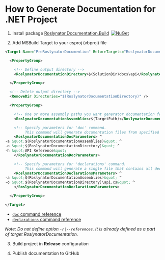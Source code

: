 
# How to Generate Documentation for .NET Project

1) Install package [Roslynator.Documentation.Build](http://www.nuget.org/packages/Roslynator.Documentation.Build/)&ensp;[![NuGet](https://img.shields.io/nuget/v/Roslynator.Documentation.Build.svg)](https://nuget.org/packages/Roslynator.Documentation.Build)

2) Add MSBuild Target to your csproj (vbproj) file

```xml
<Target Name="PreRoslynatorDocumention" BeforeTargets="RoslynatorDocumentation" Condition=" '$(Configuration)' == 'Release'">

  <PropertyGroup>

    <!-- Define output directory -->
    <RoslynatorDocumentationDirectory>$(SolutionDir)docs\api</RoslynatorDocumentationDirectory>

  </PropertyGroup>

  <!-- Delete output directory -->
  <RemoveDir Directories="$(RoslynatorDocumentationDirectory)" />

  <PropertyGroup>

    <!-- One or more assembly paths you want generator documentation for, for example: A.dll B.dll -->
    <RoslynatorDocumentationAssemblies>$(TargetPath)</RoslynatorDocumentationAssemblies>

    <!-- Specify parameters for 'doc' command.
         This command will generate documentation files from specified assemblies -->
    <RoslynatorDocumentationDocParameters> ^
-a &quot;$(RoslynatorDocumentationAssemblies)&quot; ^
-o &quot;$(RoslynatorDocumentationDirectory)&quot; ^
-h &quot;API Reference&quot;
    </RoslynatorDocumentationDocParameters>

    <!-- Specify parameters for 'declarations' command.
         This command will generate a single file that contains all declarations from specified assemblies -->
    <RoslynatorDocumentationDeclarationsParameters> ^
-a &quot;$(RoslynatorDocumentationAssemblies)&quot; ^
-o &quot;$(RoslynatorDocumentationDirectory)\api.cs&quot; ^
    </RoslynatorDocumentationDeclarationsParameters>

  </PropertyGroup>

</Target>
```

* [`doc` command reference](../src/Documentation.Build/README.md#doc-command)
* [`declarations` command reference](../src/Documentation.Build/README.md#declarations-command)

*Note: Do not define option `-r|--references`. It is already defined as a part of target RoslynatorDocumentation.*

3) Build project in **Release** configuration

4) Publish documentation to GitHub